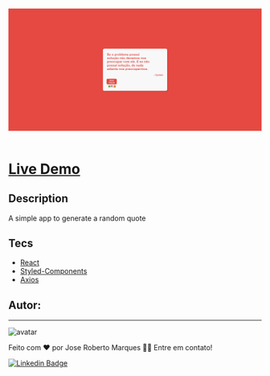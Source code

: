 <br />
  <p align="center">
    <img src="github\layout.png">
       <br />
    <br />
  </p>


# <a href="https://jrm1992-random-quotes.netlify.app">Live Demo</a>

## Description

A simple app to generate a random quote

## Tecs

  - [React](https://reactjs.org)
  - [Styled-Components](https://styled-components.com/)
  - [Axios](https://www.npmjs.com/package/axios)

## Autor:
---
![avatar](https://images.weserv.nl/?url=avatars.githubusercontent.com/u/103078485?v=4&h=100&w=100&fit=cover&mask=circle&maxage=7d
)
 <br />


Feito com ❤️ por Jose Roberto Marques 👋🏽 Entre em contato!

[![Linkedin Badge](https://img.shields.io/badge/-Jose%20Roberto-blue?style=flat-square&logo=Linkedin&logoColor=white&link=https://www.linkedin.com/in/tgmarinho/)](https://www.linkedin.com/in/jos%c3%a9-roberto-marques-de-s%c3%a1-62a57023b/)
